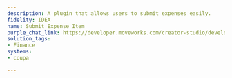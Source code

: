 ```yaml
---
description: A plugin that allows users to submit expenses easily.
fidelity: IDEA
name: Submit Expense Item
purple_chat_link: https://developer.moveworks.com/creator-studio/developer-tools/purple-chat/?conversation=%7B%22startTimestamp%22%3A%2211%3A43%2BAM%22%2C%22messages%22%3A%5B%7B%22role%22%3A%22user%22%2C%22parts%22%3A%5B%7B%22richText%22%3A%22I+need+to+submit+an+expense%22%7D%5D%7D%2C%7B%22role%22%3A%22assistant%22%2C%22parts%22%3A%5B%7B%22richText%22%3A%22%3Cp%3ELet%27s+get+that+expense+submitted.+Can+you+give+me+the+date%2C+category%2C+amount%2C+and+a+brief+description%3F%3C%2Fp%3E%22%7D%5D%7D%2C%7B%22role%22%3A%22user%22%2C%22parts%22%3A%5B%7B%22richText%22%3A%22April+10th%2C+Travel%2C+%24150%2C+Taxi+fare+for+client+meeting.%22%7D%5D%7D%2C%7B%22role%22%3A%22assistant%22%2C%22parts%22%3A%5B%7B%22richText%22%3A%22%3Cp%3EHere%27s+what+I+got%3A%3Cbr%3E%3C%2Fp%3E%22%7D%2C%7B%22richText%22%3A%22%3Cb%3E%3Cp%3EExpense+Summary%3C%2Fp%3E%3C%2Fb%3E%3Cbr%3E%3Cp%3E%3Cb%3EDate%3A%3C%2Fb%3E+April+10th%3Cbr%3E%3Cb%3ECategory%3A%3C%2Fb%3E+Travel%3Cbr%3E%3Cb%3EAmount%3A%3C%2Fb%3E+%24150%3Cbr%3E%3Cb%3EDescription%3A%3C%2Fb%3E+Taxi+fare+for+client+meeting.%3C%2Fp%3E%22%7D%5D%7D%2C%7B%22role%22%3A%22assistant%22%2C%22parts%22%3A%5B%7B%22richText%22%3A%22%3Cp%3EDo+you+want+to+submit+this+expense+to+Coupa%3F%3Cbr%3E%3C%2Fp%3E%22%7D%2C%7B%22buttons%22%3A%5B%7B%22style%22%3A%22filled%22%2C%22buttonText%22%3A%22Submit+Expense%22%7D%2C%7B%22style%22%3A%22outlined%22%2C%22buttonText%22%3A%22Edit+Details%22%7D%2C%7B%22style%22%3A%22outlined%22%2C%22buttonText%22%3A%22Cancel%22%7D%5D%7D%5D%7D%5D%7D
solution_tags:
- Finance
systems:
- coupa

---
```

